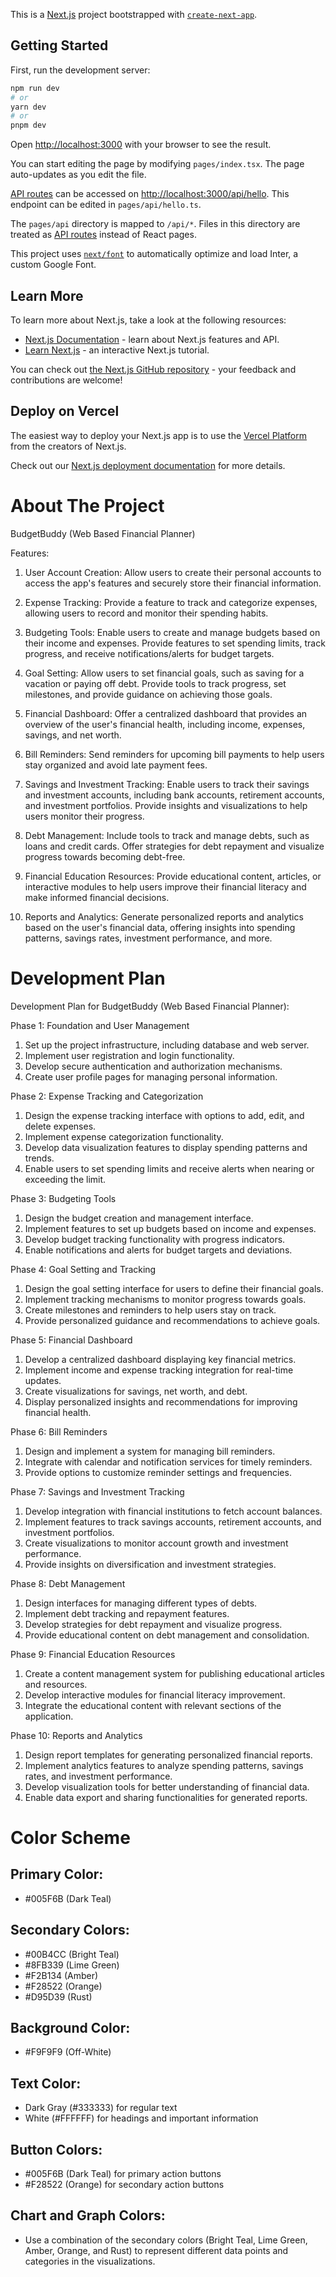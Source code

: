 This is a [Next.js](https://nextjs.org/) project bootstrapped with [`create-next-app`](https://github.com/vercel/next.js/tree/canary/packages/create-next-app).

## Getting Started

First, run the development server:

```bash
npm run dev
# or
yarn dev
# or
pnpm dev
```

Open [http://localhost:3000](http://localhost:3000) with your browser to see the result.

You can start editing the page by modifying `pages/index.tsx`. The page auto-updates as you edit the file.

[API routes](https://nextjs.org/docs/api-routes/introduction) can be accessed on [http://localhost:3000/api/hello](http://localhost:3000/api/hello). This endpoint can be edited in `pages/api/hello.ts`.

The `pages/api` directory is mapped to `/api/*`. Files in this directory are treated as [API routes](https://nextjs.org/docs/api-routes/introduction) instead of React pages.

This project uses [`next/font`](https://nextjs.org/docs/basic-features/font-optimization) to automatically optimize and load Inter, a custom Google Font.

## Learn More

To learn more about Next.js, take a look at the following resources:

- [Next.js Documentation](https://nextjs.org/docs) - learn about Next.js features and API.
- [Learn Next.js](https://nextjs.org/learn) - an interactive Next.js tutorial.

You can check out [the Next.js GitHub repository](https://github.com/vercel/next.js/) - your feedback and contributions are welcome!

## Deploy on Vercel

The easiest way to deploy your Next.js app is to use the [Vercel Platform](https://vercel.com/new?utm_medium=default-template&filter=next.js&utm_source=create-next-app&utm_campaign=create-next-app-readme) from the creators of Next.js.

Check out our [Next.js deployment documentation](https://nextjs.org/docs/deployment) for more details.

# About The Project

BudgetBuddy (Web Based Financial Planner)

Features:

1. User Account Creation: Allow users to create their personal accounts to access the app's features and securely store their financial information.

2. Expense Tracking: Provide a feature to track and categorize expenses, allowing users to record and monitor their spending habits.

3. Budgeting Tools: Enable users to create and manage budgets based on their income and expenses. Provide features to set spending limits, track progress, and receive notifications/alerts for budget targets.

4. Goal Setting: Allow users to set financial goals, such as saving for a vacation or paying off debt. Provide tools to track progress, set milestones, and provide guidance on achieving those goals.

5. Financial Dashboard: Offer a centralized dashboard that provides an overview of the user's financial health, including income, expenses, savings, and net worth.

6. Bill Reminders: Send reminders for upcoming bill payments to help users stay organized and avoid late payment fees.

7. Savings and Investment Tracking: Enable users to track their savings and investment accounts, including bank accounts, retirement accounts, and investment portfolios. Provide insights and visualizations to help users monitor their progress.

8. Debt Management: Include tools to track and manage debts, such as loans and credit cards. Offer strategies for debt repayment and visualize progress towards becoming debt-free.

9. Financial Education Resources: Provide educational content, articles, or interactive modules to help users improve their financial literacy and make informed financial decisions.

10. Reports and Analytics: Generate personalized reports and analytics based on the user's financial data, offering insights into spending patterns, savings rates, investment performance, and more.

# Development Plan

Development Plan for BudgetBuddy (Web Based Financial Planner):

Phase 1: Foundation and User Management

1. Set up the project infrastructure, including database and web server.
2. Implement user registration and login functionality.
3. Develop secure authentication and authorization mechanisms.
4. Create user profile pages for managing personal information.

Phase 2: Expense Tracking and Categorization

1. Design the expense tracking interface with options to add, edit, and delete expenses.
2. Implement expense categorization functionality.
3. Develop data visualization features to display spending patterns and trends.
4. Enable users to set spending limits and receive alerts when nearing or exceeding the limit.

Phase 3: Budgeting Tools

1. Design the budget creation and management interface.
2. Implement features to set up budgets based on income and expenses.
3. Develop budget tracking functionality with progress indicators.
4. Enable notifications and alerts for budget targets and deviations.

Phase 4: Goal Setting and Tracking

1. Design the goal setting interface for users to define their financial goals.
2. Implement tracking mechanisms to monitor progress towards goals.
3. Create milestones and reminders to help users stay on track.
4. Provide personalized guidance and recommendations to achieve goals.

Phase 5: Financial Dashboard

1. Develop a centralized dashboard displaying key financial metrics.
2. Implement income and expense tracking integration for real-time updates.
3. Create visualizations for savings, net worth, and debt.
4. Display personalized insights and recommendations for improving financial health.

Phase 6: Bill Reminders

1. Design and implement a system for managing bill reminders.
2. Integrate with calendar and notification services for timely reminders.
3. Provide options to customize reminder settings and frequencies.

Phase 7: Savings and Investment Tracking

1. Develop integration with financial institutions to fetch account balances.
2. Implement features to track savings accounts, retirement accounts, and investment portfolios.
3. Create visualizations to monitor account growth and investment performance.
4. Provide insights on diversification and investment strategies.

Phase 8: Debt Management

1. Design interfaces for managing different types of debts.
2. Implement debt tracking and repayment features.
3. Develop strategies for debt repayment and visualize progress.
4. Provide educational content on debt management and consolidation.

Phase 9: Financial Education Resources

1. Create a content management system for publishing educational articles and resources.
2. Develop interactive modules for financial literacy improvement.
3. Integrate the educational content with relevant sections of the application.

Phase 10: Reports and Analytics

1. Design report templates for generating personalized financial reports.
2. Implement analytics features to analyze spending patterns, savings rates, and investment performance.
3. Develop visualization tools for better understanding of financial data.
4. Enable data export and sharing functionalities for generated reports.

# Color Scheme

## Primary Color:

- #005F6B (Dark Teal)

## Secondary Colors:

- #00B4CC (Bright Teal)
- #8FB339 (Lime Green)
- #F2B134 (Amber)
- #F28522 (Orange)
- #D95D39 (Rust)

## Background Color:

- #F9F9F9 (Off-White)

## Text Color:

- Dark Gray (#333333) for regular text
- White (#FFFFFF) for headings and important information

## Button Colors:

- #005F6B (Dark Teal) for primary action buttons
- #F28522 (Orange) for secondary action buttons

## Chart and Graph Colors:

- Use a combination of the secondary colors (Bright Teal, Lime Green, Amber, Orange, and Rust) to represent different data points and categories in the visualizations.
